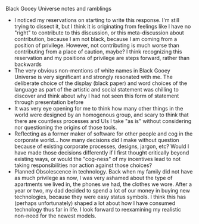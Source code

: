 Black Gooey Universe notes and ramblings

- I noticed my reservations on starting to write this response. I'm still trying to dissect it, but I think it is originating from feelings like I have no "right" to contribute to this discussion, or this meta-discussion about contribution, because I am not black, because I am coming from a position of privilege. However, not contributing is much worse than contributing from a place of caution, maybe? I think recognizing this reservation and my positions of privilege are steps forward, rather than backwards
- The very obvious non-mentions of white names in Black Gooey Universe is very significant and strongly resonated with me. The deliberate choice of the display (black paper) and word choices of the language as part of the artistic and social statement was chilling to discover and think about why I had not seen this form of statement through presentation before
- It was very eye opening for me to think how many other things in the world were designed by an homogenous group, and scary to think that there are countless processes and UIs I take "as is" without considering nor questioning the origins of those tools.
- Reflecting as a former maker of software for other people and cog in the corporate world... how many decisions did I make without question because of existing corporate processes, designs, jargon, etc? Would I have made those decisions differently if I first thought critically beyond existing ways, or would the "cog-ness" of my incentives lead to not taking responsibilities nor action against those choices?
- Planned Obsolescence in technology. Back when my family did not have as much privilege as now, I was very ashamed about the type of apartments we lived in, the phones we had, the clothes we wore. After a year or two, my dad decided to spend a lot of our money in buying new technologies, because they were easy status symbols. I think this has (perhaps unfortunately) shaped a lot about how I have consumed technology thus far in life. I look forward to reexamining my realistic non-need for the newest models. 
